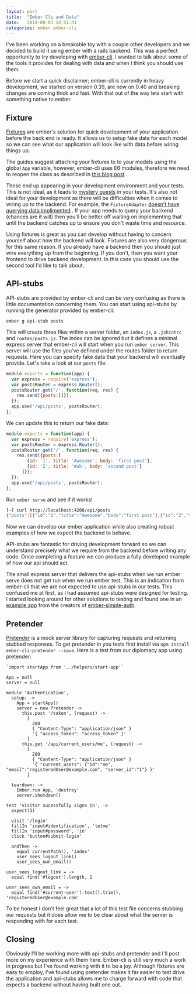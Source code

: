 ```yaml
---
layout: post
title:  "Ember Cli and Data"
date:   2014-08-03 14:51:41
categories: ember ember-cli
---
```


I've been working on a breakable toy with a couple other developers and we
decided to build it using ember with a rails backend. This was a perfect
opportunity to try developing with [ember-cli](http://www.ember-cli.com/). I
wanted to talk about some of the tools it provides for dealing with data and
when I think you should use them.

Before we start a quick disclaimer; ember-cli is currently in heavy development,
we started on version 0.39, are now on 0.40 and breaking changes are coming
thick and fast. With that out of the way lets start with something native to
ember.

Fixture
-------

[Fixtures](http://emberjs.com/guides/models/the-fixture-adapter/) are ember's
solution for quick development of your application before the back end is ready.
It allows us to setup fake data for each model so we can see what our
application will look like with data before wiring things up.

The guides suggest attaching your fixtures to to your models using the global
`App` variable, however, ember-cli uses E6 modules, therefore we need to reopen
the class as described in [this blog
post](http://edgycircle.com/blog/2014-using-fixtures-in-combination-with-ember-cli/)
.

These end up appearing in your development environment and your tests. This is
not ideal, as it leads to [mystery
guests](http://robots.thoughtbot.com/mystery-guest) in your tests. It's also not
ideal for your development as there will be difficulties when it comes to wiring
up to the backend. For example, the `FixtureAdapter` [doesn't have querying data
implimented](https://github.com/emberjs/data/blob/v1.0.0-beta.8/packages/ember-data/lib/adapters/fixture_adapter.js#L89)
. If your app needs to query your backend (chances are it will) then you'll be
better off waiting on implementing that until the backend catches up to ensure
you don't waste time and resource.

Using fixtures is great as you can develop without having to concern yourself
about how the backend will look. Fixtures are also very dangerous for this same
reason. If you already have a backend then you should just wire everything up
from the beginning. If you don't, then you want your frontend to drive backend
development. In this case you should use the second tool I'd like to talk about.

API-stubs
---------

API-stubs are provided by ember-cli and can be very confusing as there is little
documentation concerning them. You can start using api-stubs by running the
generator provided by ember-cli:

`
ember g api-stub posts
`

This will create three files within a server folder, an `index.js`, a
`.jshintrc` and `routes/posts.js`. The index can be ignored but it defines a
minimal express server that ember-cli will start when you run `ember server`.
This server will use the files you've defined under the routes folder to return
requests. Here you can specify fake data that your backend will eventually
provide. Let's take a look at our `posts` file:

```javascript
module.exports = function(app) {
  var express = require('express');
  var postsRouter = express.Router();
  postsRouter.get('/', function(req, res) {
    res.send({posts:[]});
  });
  app.use('/api/posts', postsRouter);
};
```

We can update this to return our fake data:

```javascript
module.exports = function(app) {
  var express = require('express');
  var postsRouter = express.Router();
  postsRouter.get('/', function(req, res) {
    res.send({posts:[
        {id: '1', title: 'Awesome', body: 'first post'},
        {id: '2', title: 'Wah', body: 'second post'}
      ]});
  });
  app.use('/api/posts', postsRouter);
};
```

Run `ember serve` and see if it works!

```bash
[~] curl http://localhost:4200/api/posts
{"posts":[{"id":"1","title":"Awesome","body":"first post"},{"id":"2","title":"Wah","body":"second post"}]}
```

Now we can develop our ember application while also creating robust examples of
how we expect the backend to behave.

API-stubs are fantastic for driving development forward so we can understand
precisely what we require from the backend before writing any code. Once
completing a feature we can produce a fully developed example of how our api
should act.

The small express server that delivers the api-stubs when we run ember serve
does not get run when we run ember test. This is an indication from ember-cli
that we are not expected to use api-stubs in our tests. This confused me at
first, as I had assumed api-stubs were designed for testing. I started looking
around for other solutions to testing and found one in an [example
app](https://github.com/simplabs/ember-cli-simple-auth-example) from the
creators of [ember-simple-auth](https://github.com/simplabs/ember-simple-auth).

Pretender
--------
[Pretender](https://github.com/trek/pretender) is a mock server library for
capturing requests and returning stubbed responses. To get pretender in you
tests first install via `npm install ember-cli-pretender --save`. Here is a test
from our diplomacy app using pretender:


```coffee-script
`import startApp from '../helpers/start-app'`

App = null
server = null

module 'Authentication',
  setup: ->
    App = startApp()
    server = new Pretender ->
      this.post '/token', (request) ->
        [
          200
          { "Content-Type": "application/json" }
          '{ "access_token": "access_token" }'
        ]
      this.get '/api/current_users/me', (request) ->
        [
          200
          { "Content-Type": "application/json" }
          '{ "current_users": {"id":"me", "email":"registeredUser@example.com", "server_id":"1"} }'
        ]

  teardown: ->
    Ember.run App, 'destroy'
    server.shutdown()

test 'visitor sucessfully signs in', ->
  expect(3)

  visit '/login'
  fillIn 'input#identification', 'letme'
  fillIn 'input#password', 'in'
  click 'button#submit-login'

  andThen ->
    equal currentPath(), 'index'
    user_sees_logout_link()
    user_sees_own_email()

user_sees_logout_link = ->
  equal find('#logout').length, 1

user_sees_own_email = ->
  equal find('#current-user').text().trim(), 'registeredUser@example.com'
```

To be honest I don't feel great that a lot of this test file concerns stubbing
our requests but it does allow me to be clear about what the server is
responding with for each test.

Closing
-------
Obviously I'll be working more with api-stubs and pretender and I'll post more
on my experience with them here. Ember-cli is still very much a work in progress
but I've found working with it to be a joy. Although fixtures are easy to
employ, I've found using pretender makes it far easier to test drive the
application and api-stubs allows me to charge forward with code that expects a
backend without having built one out.
